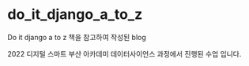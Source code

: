 # do_it_django_a_to_z
Do it django a to z 책을 참고하여 작성된 blog

2022 디지털 스마트 부산 아카데미 데이터사이언스 과정에서 진행된 수업 입니다.
